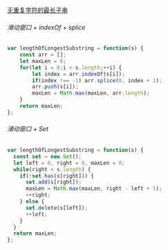 [无重复字符的最长子串](https://leetcode.cn/problems/longest-substring-without-repeating-characters/description/)

###### 滑动窗口 + indexOf + splice

```JavaScript
var lengthOfLongestSubstring = function(s) {
    const arr = [];
    let maxLen = 0;
    for(let i = 0;i < s.length;++i) {
        let index = arr.indexOf(s[i]);
        if(index !== -1) arr.splice(0, index + 1);
        arr.push(s[i]);
        maxLen = Math.max(maxLen, arr.length);
    }
    return maxLen;
};
```

###### 滑动窗口 + Set

```javascript
var lengthOfLongestSubstring = function(s) {
  const set = new Set();
  let left = 0, right = 0, maxLen = 0;
  while(right < s.length) {
    if(!set.has(s[right])) {
      set.add(s[right]);
      maxLen = Math.max(maxLen, right - left + 1);
      ++right;
    } else {
      set.delete(s[left]);
      ++left;
    }
  }
  return maxLen;
};
```

